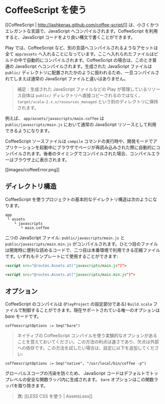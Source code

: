 <!-- translated -->
<!--
# Using CoffeeScript
-->
# CoffeeScript を使う

<!--
[[CoffeeScript | http://jashkenas.github.com/coffee-script/]] is a small and elegant language that compiles into JavaScript. It provides a nicer syntax for writing JavaScript code.
-->
[[CoffeeScript | http://jashkenas.github.com/coffee-script/]] は、小さくかつエレガントな言語で、JavaScript へコンパイルされます。CoffeeScript を利用すると、JavaScript コードをより良い構文で書くことができます。

<!--
Compiled assets in Play must be defined in the `app/assets` directory. They are handled by the build process, and CoffeeScript sources are compiled into standard JavaScript files. The generated JavaScript files are distributed as standard resources into the same `public/` folder as other unmanaged assets, meaning that there is no difference in the way you use them once compiled.
-->
Play では、CoffeeScript など、別の言語へコンパイルされるようなアセットは全て `app/assets` へ入れることになっています。ここへ入れられたファイルはビルドの中で自動的にコンパイルされます。CoffeeScript の場合は、このとき普通の JavaScript へコンパイルされます。生成された JavaScript ファイルは `public/` ディレクトリに配置されたかのように扱われるため、一旦コンパイルされてしまえば通常の JavaScript ファイルと違いはありません。

<!--
> Note that managed resources are not copied directly into your application’s `public` folder, but maintained in a separate folder in `target/scala-2.x.x/resources_managed`.
-->
> 補足：生成された JavaScript ファイルなどの Play が管理しているリソース自体は `public/` ディレクトリへ直接コピーされるのではなく、 `target/scala-2.x.x/resources_managed` という別のディレクトリに保持されます。

<!--
For example a CoffeeScript source file `app/assets/javascripts/main.coffee` will be available as a standard JavaScript resource, at `public/javascripts/main.js`.
-->
例えば、 `app/assets/javascripts/main.coffee` は `public/javascripts/main.js` において通常の JavaScript リソースとして利用できるようになります。

<!--
CoffeeScript sources are compiled automatically during a `compile` command, or when you refresh any page in your browser while you are running in development mode. Any compilation errors will be displayed in your browser:
-->
CoffeeScript ソースファイルは `compile` コマンドの実行時や、開発モードでアプリケーションを起動中にブラウザでページが再読み込みされた際に自動的にコンパイルされます。後者のタイミングでコンパイルされた場合、コンパイルエラーはブラウザ上に表示されます。

[[images/coffeeError.png]]

<!--
## Layout
-->
## ディレクトリ構造

<!--
Here is an example layout for using CoffeeScript in your projects:
-->
CoffeeScript を使うプロジェクトの基本的なデイレクトリ構造は次のようになります。

```
app
 └ assets
    └ javascripts
       └ main.coffee   
```

<!--
Two JavaScript files will be compiled: `public/javascripts/main.js` and `public/javascripts/main.min.js`. The first one is a readable file useful in development, and the second one a minified file that you can use in production. You can use either one in your template:
-->
二つの JavaScript ファイル: `public/javascripts/main.js` と `public/javascripts/main.min.js` がコンパイルされます。ひとつ目のファイルは開発時に便利な読めるコードで、二つ目は本番環境で利用できる圧縮ファイルです。いずれもテンプレートにて使用することができます:

```html
<script src="@routes.Assets.at("javascripts/main.js")">
```

```html
<script src="@routes.Assets.at("javascripts/main.min.js")">
```

<!--
## Options
-->
## オプション

<!--
CoffeeScript compilation can be configured in your project’s `Build.scala` file (in the settings part of the `PlayProject`). The only option currently supported is *bare* mode.
-->
CoffeeScript のコンパイルは (`PlayProject` の設定部分である) `Build.scala` ファイルで制御することができます。現在サポートされている唯一のオプションは *bare* モードです。

```
coffeescriptOptions := Seq("bare")
```
<!--
> Note there is a new experimental option which lets you use the native coffee script compiler. The benefit is that it's way faster, the disadvantage is that it's an external dependency. If you want to try this, add this to your settings:
-->
> ネイティブの CoffeeScript コンパイルを使う実験的なオプションがあることを覚えておいてください。この方法の利点は速さであり、欠点は外部への依存です。この方法を試したい場合は、設定に以下を追加してください:

```
coffeescriptOptions := Seq("native", "/usr/local/bin/coffee -p")
```


<!--
By default, the JavaScript code is generated inside a top-level function safety wrapper, preventing it from polluting the global scope. The `bare` option removes this function wrapper.
-->
グローバルスコープの汚染を防ぐため、 JavaScript コードはデフォルトでトップレベルの安全な関数ラッパ内に生成されます。 `bare` オプションはこの関数ラッパを取り除きます。

<!--
> **Next:** [[Using LESS CSS | AssetsLess]]
-->
> **次:** [[LESS CSS を使う | AssetsLess]]
